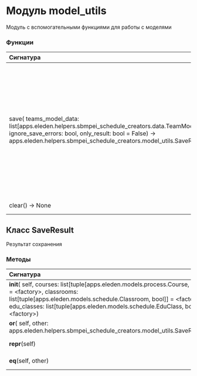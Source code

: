 # Модуль model_utils

Модуль с вспомогательными функциями для работы с моделями

### Функции

| Сигнатура                                                                                                                                                                                                                      | Декораторы             | Описание                                                                                                                                                                                                                              |
| :----------------------------------------------------------------------------------------------------------------------------------------------------------------------------------------------------------------------------- | :--------------------- | :------------------------------------------------------------------------------------------------------------------------------------------------------------------------------------------------------------------------------------ |
| save( teams_model_data: list[apps.eleden.helpers.sbmpei_schedule_creators.data.TeamModelData], ignore_save_errors: bool, only_result: bool = False) -&#62; apps.eleden.helpers.sbmpei_schedule_creators.model_utils.SaveResult | ['transaction.atomic'] | Сохранение данных моделей.:param teams_model_data: список данных моделей групп:param ignore_save_errors: игнорировать ошибки при сохранении или нет:param only_result: сохранять только курсы-результаты:return: результат сохранения |
| clear() -&#62; None                                                                                                                                                                                                            | -                      | Очистка моделей расписания.                                                                                                                                                                                                           |

## Класс SaveResult

Результат сохранения

### Методы

| Сигнатура                                                                                                                                                                                                                                                                              | Декораторы | Описание            |
| :------------------------------------------------------------------------------------------------------------------------------------------------------------------------------------------------------------------------------------------------------------------------------------- | :--------- | :------------------ |
| __init__( self, courses: list[tuple[apps.eleden.models.process.Course, bool]] = &#60;factory&#62;, classrooms: list[tuple[apps.eleden.models.schedule.Classroom, bool]] = &#60;factory&#62;, edu_classes: list[tuple[apps.eleden.models.schedule.EduClass, bool]] = &#60;factory&#62;) | -          | -                   |
| __or__( self, other: apps.eleden.helpers.sbmpei_schedule_creators.model_utils.SaveResult)                                                                                                                                                                                              | -          | Return self|value.  |
| __repr__(self)                                                                                                                                                                                                                                                                         | -          | Return repr(self).  |
| __eq__(self, other)                                                                                                                                                                                                                                                                    | -          | Return self==value. |